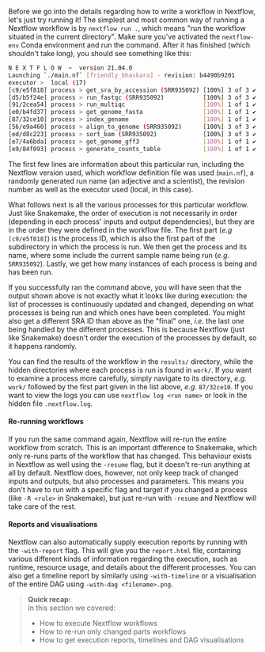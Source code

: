 Before we go into the details regarding how to write a workflow in Nextflow,
let's just try running it! The simplest and most common way of running a
Nextflow workflow is by `nextflow run .`, which means "run the workflow situated
in the current directory". Make sure you've activated the `nextflow-env` Conda
environment and run the command. After it has finished (which shouldn't take
long), you should see something like this:

```bash
N E X T F L O W  ~  version 21.04.0
Launching `./main.nf` [friendly_bhaskara] - revision: b4490b9201
executor >  local (17)
[c9/e5f818] process > get_sra_by_accession (SRR935092) [100%] 3 of 3 ✔
[d5/b5f24e] process > run_fastqc (SRR935092)           [100%] 3 of 3 ✔
[91/2cea54] process > run_multiqc                      [100%] 1 of 1 ✔
[e0/b4fd37] process > get_genome_fasta                 [100%] 1 of 1 ✔
[87/32ce10] process > index_genome                     [100%] 1 of 1 ✔
[56/e9a460] process > align_to_genome (SRR935092)      [100%] 3 of 3 ✔
[ed/d8c223] process > sort_bam (SRR935092)             [100%] 3 of 3 ✔
[e7/4a6bda] process > get_genome_gff3                  [100%] 1 of 1 ✔
[e9/84f093] process > generate_counts_table            [100%] 1 of 1 ✔
```

The first few lines are information about this particular run, including the
Nextflow version used, which workflow definition file was used (`main.nf`), a
randomly generated run name (an adjective and a scientist), the revision number
as well as the executor used (local, in this case).

What follows next is all the various processes for this particular workflow.
Just like Snakemake, the order of execution is not necessarily in order
(depending in each process' inputs and output dependencies), but they are in the
order they were defined in the workflow file. The first part (*e.g*
`[c9/e5f818]`) is the process ID, which is also the first part of the
subdirectory in which the process is run. We then get the process and its name,
where some include the current sample name being run (*e.g.* `SRR935092`).
Lastly, we get how many instances of each process is being and has been run.

If you successfully ran the command above, you will have seen that the output
shown above is not exactly what it looks like during execution: the list of
processes is continuously updated and changed, depending on what processes is
being run and which ones have been completed. You might also get a different SRA
ID than above as the "final" one, *i.e.* the last one being handled by the
different processes. This is because Nextflow (just like Snakemake) doesn't
order the execution of the processes by default, so it happens randomly.

You can find the results of the workflow in the `results/` directory, while the
hidden directories where each process is run is found in `work/`. If you want to
examine a process more carefully, simply navigate to its directory, *e.g.*
`work/` followed by the first part given in the list above, *e.g.* `87/32ce10`.
If you want to view the logs you can use `nextflow log <run name>` or look in
the hidden file `.nextflow.log`.

#### Re-running workflows

If you run the same command again, Nextflow will re-run the entire workflow from
scratch. This is an important difference to Snakemake, which only re-runs parts
of the workflow that has changed. This behaviour exists in Nextflow as well
using the `-resume` flag, but it doesn't re-run anything at all by default.
Nextflow does, however, not only keep track of changed inputs and outputs, but
also processes and parameters. This means you don't have to run with a specific
flag and target if you changed a process (like `-R <rule>` in Snakemake), but
just re-run with `-resume` and Nextflow will take care of the rest.

#### Reports and visualisations

Nextflow can also automatically supply execution reports by running with the
`-with-report` flag. This will give you the `report.html` file, containing
various different kinds of information regarding the execution, such as runtime,
resource usage, and details about the different processes. You can also get a
timeline report by similarly using `-with-timeline` or a visualisation of the
entire DAG using `-with-dag <filename>.png`.

> **Quick recap:** <br>
> In this section we covered:
>
> - How to execute Nextflow workflows
> - How to re-run only changed parts workflows
> - How to get execution reports, timelines and DAG visualisations
